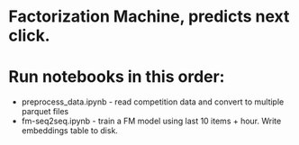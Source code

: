 # Factorization Machine, predicts next click.

# Run notebooks in this order:
- preprocess_data.ipynb - read competition data and convert to multiple parquet files
- fm-seq2seq.ipynb - train a FM model using last 10 items + hour. Write embeddings table to disk.
